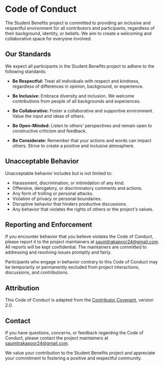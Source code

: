 # Code of Conduct

The Student Benefits project is committed to providing an inclusive and respectful environment for all contributors and participants, regardless of their background, identity, or beliefs. We aim to create a welcoming and collaborative space for everyone involved.

## Our Standards

We expect all participants in the Student Benefits project to adhere to the following standards:

- **Be Respectful:** Treat all individuals with respect and kindness, regardless of differences in opinion, background, or experience.

- **Be Inclusive:** Embrace diversity and inclusion. We welcome contributions from people of all backgrounds and experiences.

- **Be Collaborative:** Foster a collaborative and supportive environment. Value the input and ideas of others.

- **Be Open-Minded:** Listen to others' perspectives and remain open to constructive criticism and feedback.

- **Be Considerate:** Remember that your actions and words can impact others. Strive to create a positive and inclusive atmosphere.

## Unacceptable Behavior

Unacceptable behavior includes but is not limited to:

- Harassment, discrimination, or intimidation of any kind.
- Offensive, derogatory, or discriminatory comments and actions.
- Any form of trolling or personal attacks.
- Violation of privacy or personal boundaries.
- Disruptive behavior that hinders productive discussions.
- Any behavior that violates the rights of others or the project's values.

## Reporting and Enforcement

If you encounter behavior that you believe violates the Code of Conduct, please report it to the project maintainers at saumitrakapoor24@gmail.com. All reports will be kept confidential. The maintainers are committed to addressing and resolving issues promptly and fairly.

Participants who engage in behavior contrary to this Code of Conduct may be temporarily or permanently excluded from project interactions, discussions, and contributions.

## Attribution

This Code of Conduct is adapted from the [Contributor Covenant](https://www.contributor-covenant.org/version/2/0/code_of_conduct.html), version 2.0.

## Contact

If you have questions, concerns, or feedback regarding the Code of Conduct, please contact the project maintainers at saumitrakapoor24@gmail.com.

We value your contribution to the Student Benefits  project and appreciate your commitment to fostering a positive and respectful community.
